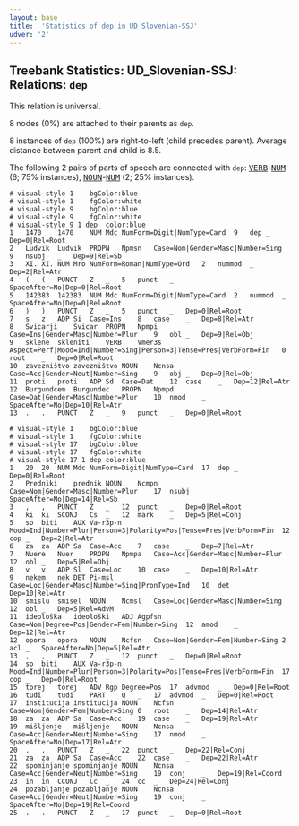 ```yaml
---
layout: base
title:  'Statistics of dep in UD_Slovenian-SSJ'
udver: '2'
---
```


## Treebank Statistics: UD_Slovenian-SSJ: Relations: `dep`

This relation is universal.

8 nodes (0%) are attached to their parents as `dep`.

8 instances of `dep` (100%) are right-to-left (child precedes parent).
Average distance between parent and child is 8.5.

The following 2 pairs of parts of speech are connected with `dep`: <tt><a href="sl_ssj-pos-VERB.html">VERB</a></tt>-<tt><a href="sl_ssj-pos-NUM.html">NUM</a></tt> (6; 75% instances), <tt><a href="sl_ssj-pos-NOUN.html">NOUN</a></tt>-<tt><a href="sl_ssj-pos-NUM.html">NUM</a></tt> (2; 25% instances).


~~~ conllu
# visual-style 1	bgColor:blue
# visual-style 1	fgColor:white
# visual-style 9	bgColor:blue
# visual-style 9	fgColor:white
# visual-style 9 1 dep	color:blue
1	1470	1470	NUM	Mdc	NumForm=Digit|NumType=Card	9	dep	_	Dep=0|Rel=Root
2	Ludvik	Ludvik	PROPN	Npmsn	Case=Nom|Gender=Masc|Number=Sing	9	nsubj	_	Dep=9|Rel=Sb
3	XI.	XI.	NUM	Mro	NumForm=Roman|NumType=Ord	2	nummod	_	Dep=2|Rel=Atr
4	(	(	PUNCT	Z	_	5	punct	_	SpaceAfter=No|Dep=0|Rel=Root
5	142383	142383	NUM	Mdc	NumForm=Digit|NumType=Card	2	nummod	_	SpaceAfter=No|Dep=0|Rel=Root
6	)	)	PUNCT	Z	_	5	punct	_	Dep=0|Rel=Root
7	s	z	ADP	Si	Case=Ins	8	case	_	Dep=8|Rel=Atr
8	Švicarji	Švicar	PROPN	Npmpi	Case=Ins|Gender=Masc|Number=Plur	9	obl	_	Dep=9|Rel=Obj
9	sklene	skleniti	VERB	Vmer3s	Aspect=Perf|Mood=Ind|Number=Sing|Person=3|Tense=Pres|VerbForm=Fin	0	root	_	Dep=0|Rel=Root
10	zavezništvo	zavezništvo	NOUN	Ncnsa	Case=Acc|Gender=Neut|Number=Sing	9	obj	_	Dep=9|Rel=Obj
11	proti	proti	ADP	Sd	Case=Dat	12	case	_	Dep=12|Rel=Atr
12	Burgundcem	Burgundec	PROPN	Npmpd	Case=Dat|Gender=Masc|Number=Plur	10	nmod	_	SpaceAfter=No|Dep=10|Rel=Atr
13	.	.	PUNCT	Z	_	9	punct	_	Dep=0|Rel=Root

~~~


~~~ conllu
# visual-style 1	bgColor:blue
# visual-style 1	fgColor:white
# visual-style 17	bgColor:blue
# visual-style 17	fgColor:white
# visual-style 17 1 dep	color:blue
1	20	20	NUM	Mdc	NumForm=Digit|NumType=Card	17	dep	_	Dep=0|Rel=Root
2	Predniki	prednik	NOUN	Ncmpn	Case=Nom|Gender=Masc|Number=Plur	17	nsubj	_	SpaceAfter=No|Dep=14|Rel=Sb
3	,	,	PUNCT	Z	_	12	punct	_	Dep=0|Rel=Root
4	ki	ki	SCONJ	Cs	_	12	mark	_	Dep=5|Rel=Conj
5	so	biti	AUX	Va-r3p-n	Mood=Ind|Number=Plur|Person=3|Polarity=Pos|Tense=Pres|VerbForm=Fin	12	cop	_	Dep=2|Rel=Atr
6	za	za	ADP	Sa	Case=Acc	7	case	_	Dep=7|Rel=Atr
7	Nuere	Nuer	PROPN	Npmpa	Case=Acc|Gender=Masc|Number=Plur	12	obl	_	Dep=5|Rel=Obj
8	v	v	ADP	Sl	Case=Loc	10	case	_	Dep=10|Rel=Atr
9	nekem	nek	DET	Pi-msl	Case=Loc|Gender=Masc|Number=Sing|PronType=Ind	10	det	_	Dep=10|Rel=Atr
10	smislu	smisel	NOUN	Ncmsl	Case=Loc|Gender=Masc|Number=Sing	12	obl	_	Dep=5|Rel=AdvM
11	ideološka	ideološki	ADJ	Agpfsn	Case=Nom|Degree=Pos|Gender=Fem|Number=Sing	12	amod	_	Dep=12|Rel=Atr
12	opora	opora	NOUN	Ncfsn	Case=Nom|Gender=Fem|Number=Sing	2	acl	_	SpaceAfter=No|Dep=5|Rel=Atr
13	,	,	PUNCT	Z	_	12	punct	_	Dep=0|Rel=Root
14	so	biti	AUX	Va-r3p-n	Mood=Ind|Number=Plur|Person=3|Polarity=Pos|Tense=Pres|VerbForm=Fin	17	cop	_	Dep=0|Rel=Root
15	torej	torej	ADV	Rgp	Degree=Pos	17	advmod	_	Dep=0|Rel=Root
16	tudi	tudi	PART	Q	_	17	advmod	_	Dep=0|Rel=Root
17	institucija	institucija	NOUN	Ncfsn	Case=Nom|Gender=Fem|Number=Sing	0	root	_	Dep=14|Rel=Atr
18	za	za	ADP	Sa	Case=Acc	19	case	_	Dep=19|Rel=Atr
19	mišljenje	mišljenje	NOUN	Ncnsa	Case=Acc|Gender=Neut|Number=Sing	17	nmod	_	SpaceAfter=No|Dep=17|Rel=Atr
20	,	,	PUNCT	Z	_	22	punct	_	Dep=22|Rel=Conj
21	za	za	ADP	Sa	Case=Acc	22	case	_	Dep=22|Rel=Atr
22	spominjanje	spominjanje	NOUN	Ncnsa	Case=Acc|Gender=Neut|Number=Sing	19	conj	_	Dep=19|Rel=Coord
23	in	in	CCONJ	Cc	_	24	cc	_	Dep=24|Rel=Conj
24	pozabljanje	pozabljanje	NOUN	Ncnsa	Case=Acc|Gender=Neut|Number=Sing	19	conj	_	SpaceAfter=No|Dep=19|Rel=Coord
25	.	.	PUNCT	Z	_	17	punct	_	Dep=0|Rel=Root

~~~


